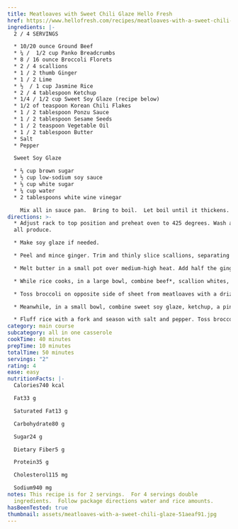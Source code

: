 ```yaml
---
title: Meatloaves with Sweet Chili Glaze Hello Fresh
href: https://www.hellofresh.com/recipes/meatloaves-with-a-sweet-chili-glaze-5eb07c9fbc3b52407e591a6a
ingredients: |-
  2 / 4 SERVINGS

  * 10/20 ounce Ground Beef
  * ¼ /  1/2 cup Panko Breadcrumbs
  * 8 / 16 ounce Broccoli Florets
  * 2 / 4 scallions
  * 1 / 2 thumb Ginger
  * 1 / 2 Lime
  * ½  / 1 cup Jasmine Rice
  * 2 / 4 tablespoon Ketchup
  * 1/4 / 1/2 cup Sweet Soy Glaze (recipe below)
  * 1/2 of teaspoon Korean Chili Flakes
  * 1 / 2 tablespoon Ponzu Sauce
  * 1 / 2 tablespoon Sesame Seeds
  * 1 / 2 teaspoon Vegetable Oil
  * 1 / 2 tablespoon Butter
  * Salt
  * Pepper

  Sweet Soy Glaze

  * ⅔ cup brown sugar
  * ½ cup low-sodium soy sauce
  * ⅓ cup white sugar
  * ¼ cup water
  * 2 tablespoons white wine vinegar

    Mix all in sauce pan.  Bring to boil.  Let boil until it thickens.
directions: >-
  * Adjust rack to top position and preheat oven to 425 degrees. Wash and dry
  all produce.

  * Make soy glaze if needed.

  * Peel and mince ginger. Trim and thinly slice scallions, separating whites from greens; mince whites. Cut broccoli florets into bite-size pieces, if necessary. Quarter lime.

  * Melt butter in a small pot over medium-high heat. Add half the ginger and cook until fragrant, 30 seconds. • Add rice, 3/4 C water, and a big pinch of salt. Bring to a boil, then cover and reduce heat to low. Cook until rice is tender, 15-18 minutes. Keep covered off heat until ready to serve. (for 4 servings use 1 1/2 cups water, 2 tbs butter and 1 cup rice.)

  * While rice cooks, in a large bowl, combine beef*, scallion whites, panko, remaining ginger, 1/2 tsp salt, and pepper. Gently combine, then form into two 1-inch-tall loaves. Place on one side of a baking sheet. Form beef mixture into four loaves and spread out across entire sheet.

  * Toss broccoli on opposite side of sheet from meatloaves with a drizzle of oil, salt and pepper. • Roast on top rack until meatloaves are cooked through and broccoli is browned and tender, 15-18 minutes. 

  * Meanwhile, in a small bowl, combine sweet soy glaze, ketchup, a pinch of chili flakes to taste, and a squeeze of lime juice to taste. • In the last 2-3 minutes of roasting, remove baking sheet from oven; brush tops of meatloaves with 1 TBSP glaze mixture each. • Return to oven until glaze is tacky.  Save any remaining glaze mixture for serving.

  * Fluff rice with a fork and season with salt and pepper. Toss broccoli with ponzu and half the sesame seeds. • Divide rice, broccoli, and meatloaves between plates. Drizzle meatloaves with any remaining glaze mixture. Garnish with scallion greens, remaining sesame seeds, and as many chili flakes as you like. Serve with remaining lime wedges on the side.
category: main course
subcategory: all in one casserole
cookTime: 40 minutes
prepTime: 10 minutes
totalTime: 50 minutes
servings: "2"
rating: 4
ease: easy
nutritionFacts: |-
  Calories740 kcal

  Fat33 g

  Saturated Fat13 g

  Carbohydrate80 g

  Sugar24 g

  Dietary Fiber5 g

  Protein35 g

  Cholesterol115 mg

  Sodium940 mg
notes: This recipe is for 2 servings.  For 4 servings double
  ingredients.  Follow package directions water and rice amounts.
hasBeenTested: true
thumbnail: assets/meatloaves-with-a-sweet-chili-glaze-51aeaf91.jpg
---
```

